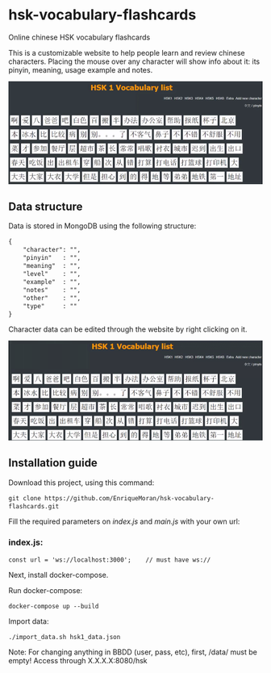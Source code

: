 # hsk-vocabulary-flashcards
Online chinese HSK vocabulary flashcards

This is a customizable website to help people learn and review chinese characters.
Placing the mouse over any character will show info about it: its pinyin, meaning, usage example and notes.

![alt tag](/readme_images/example_gif_1.gif)


## Data structure

Data is stored in MongoDB using the following structure:

```
{
    "character": "",
    "pinyin"   : "",
    "meaning"  : "",
    "level"    : "",
    "example"  : "",
    "notes"    : "",
    "other"    : "",
    "type"     : ""
}
```

Character data can be edited through the website by right clicking on it.

![alt tag](/readme_images/example_gif_2.gif)


## Installation guide

Download this project, using this command: 
```
git clone https://github.com/EnriqueMoran/hsk-vocabulary-flashcards.git
```

Fill the required parameters on *index.js* and *main.js* with your own url:
### index.js:
```
const url = 'ws://localhost:3000';    // must have ws://
```

Next, install docker-compose.

Run docker-compose:
```
docker-compose up --build
```

Import data:
```
./import_data.sh hsk1_data.json
```

Note: For changing anything in BBDD (user, pass, etc), first, /data/ must be empty!
Access through X.X.X.X:8080/hsk
